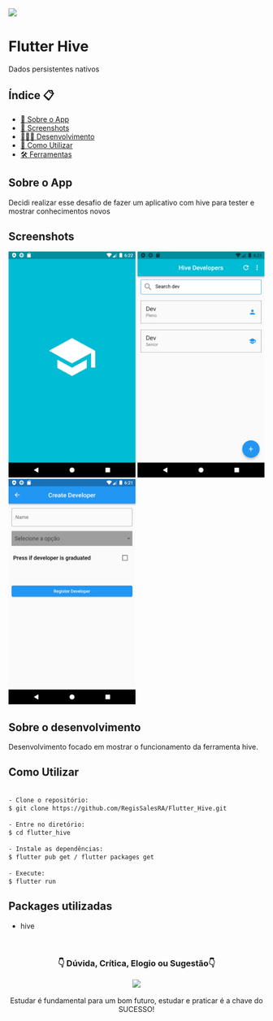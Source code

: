 <img src="https://img.shields.io/badge/Version-2.0.0-blue"> 

# Flutter Hive

Dados persistentes nativos 

<h2>Índice 📋</h2>

   <p>

   - [📖 Sobre o App](#Sobre-o-App)
   - [📱 Screenshots](#Screenshots)
   - [👨🏽‍💻 Desenvolvimento](#Sobre-o-desenvolvimento)
   - [📲 Como Utilizar](#Como-Utilizar)
   - [🛠 Ferramentas](#Ferramentas-utilizadas)

   </p>

<h2>Sobre o App</h2>

<p>
Decidi realizar esse desafio de fazer um aplicativo com hive para tester e mostrar conhecimentos novos
</p>

<h2>Screenshots</h2>

<img src="https://github.com/RegisSalesRA/Flutter_Hive/blob/master/assets/readme/logo.png" width="250"> <img src="https://github.com/RegisSalesRA/Flutter_Hive/blob/master/assets/readme/home.png" width="250"> <img src="https://github.com/RegisSalesRA/Flutter_Hive/blob/master/assets/readme/form.png" width="250"> 

<p>
</p>

<h2>Sobre o desenvolvimento</h2>
<p>
Desenvolvimento focado em mostrar o funcionamento da ferramenta hive.
</p>


<h2>Como Utilizar</h2>
<p>

```

- Clone o repositório:
$ git clone https://github.com/RegisSalesRA/Flutter_Hive.git

- Entre no diretório:
$ cd flutter_hive

- Instale as dependências:
$ flutter pub get / flutter packages get

- Execute:
$ flutter run

```

</p>
 
<p>

<h2>Packages utilizadas</h2>
<p>

- hive

</br>

<p align="center">
<h3 align="center">👇 Dúvida, Crítica, Elogio ou Sugestão👇</h3> 
  </p>
  <p align="center">
  <a href="https://www.linkedin.com/in/regisrommel/" target="_blank"><img src="https://img.shields.io/badge/-LinkedIn-%230077B5?style=for-the-badge&logo=linkedin&logoColor=white" target="_blank">
  </a> 
</p>
<p align="center">
 Estudar é fundamental para um bom futuro, estudar e praticar é a chave do SUCESSO!
</p>
